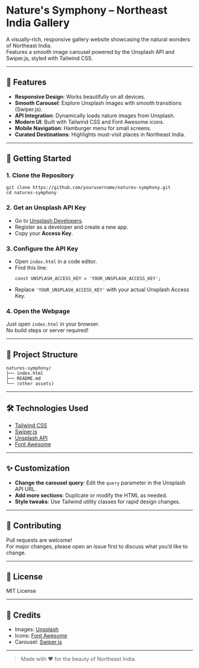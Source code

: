
# Nature's Symphony – Northeast India Gallery

A visually-rich, responsive gallery website showcasing the natural wonders of Northeast India.  
Features a smooth image carousel powered by the Unsplash API and Swiper.js, styled with Tailwind CSS.

---

## 🌄 Features

- **Responsive Design**: Works beautifully on all devices.
- **Smooth Carousel**: Explore Unsplash images with smooth transitions (Swiper.js).
- **API Integration**: Dynamically loads nature images from Unsplash.
- **Modern UI**: Built with Tailwind CSS and Font Awesome icons.
- **Mobile Navigation**: Hamburger menu for small screens.
- **Curated Destinations**: Highlights must-visit places in Northeast India.

---

## 🚀 Getting Started

### 1. Clone the Repository

```
git clone https://github.com/yourusername/natures-symphony.git
cd natures-symphony
```

### 2. Get an Unsplash API Key

- Go to [Unsplash Developers](https://unsplash.com/developers).
- Register as a developer and create a new app.
- Copy your **Access Key**.

### 3. Configure the API Key

- Open `index.html` in a code editor.
- Find this line:
  ```
  const UNSPLASH_ACCESS_KEY = 'YOUR_UNSPLASH_ACCESS_KEY';
  ```
- Replace `'YOUR_UNSPLASH_ACCESS_KEY'` with your actual Unsplash Access Key.

### 4. Open the Webpage

Just open `index.html` in your browser.  
No build steps or server required!

---

## 📁 Project Structure

```
natures-symphony/
├── index.html
├── README.md
└── (other assets)
```

---

## 🛠️ Technologies Used

- [Tailwind CSS](https://tailwindcss.com/)
- [Swiper.js](https://swiperjs.com/)
- [Unsplash API](https://unsplash.com/developers)
- [Font Awesome](https://fontawesome.com/)

---

## ✨ Customization

- **Change the carousel query**: Edit the `query` parameter in the Unsplash API URL.
- **Add more sections**: Duplicate or modify the HTML as needed.
- **Style tweaks**: Use Tailwind utility classes for rapid design changes.

---

## 🤝 Contributing

Pull requests are welcome!  
For major changes, please open an issue first to discuss what you’d like to change.

---

## 📄 License

MIT License

---

## 🙏 Credits

- Images: [Unsplash](https://unsplash.com/)
- Icons: [Font Awesome](https://fontawesome.com/)
- Carousel: [Swiper.js](https://swiperjs.com/)

---

> Made with ❤️ for the beauty of Northeast India.
```
